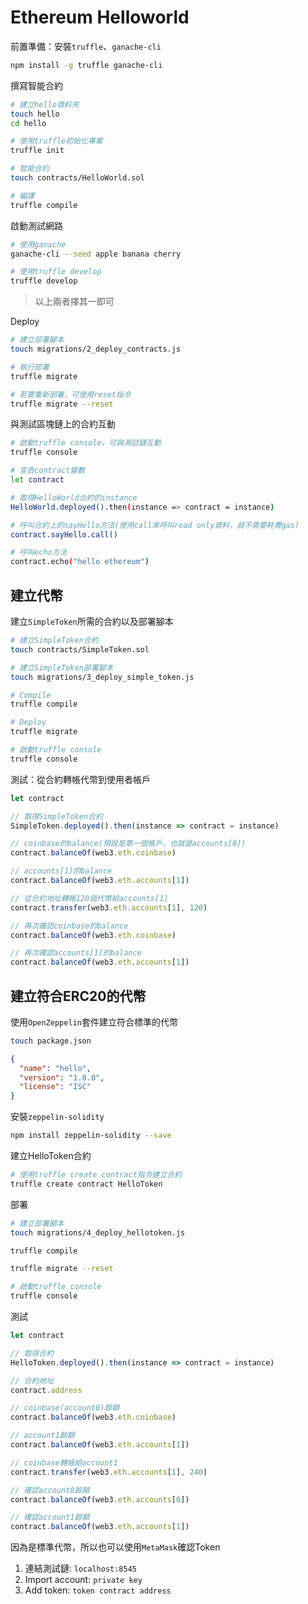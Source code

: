 # Ethereum Helloworld

前置準備：安裝`truffle`、`ganache-cli`
```sh
npm install -g truffle ganache-cli
```

撰寫智能合約
```sh
# 建立hello資料夾
touch hello
cd hello

# 使用truffle初始化專案
truffle init

# 智能合約
touch contracts/HelloWorld.sol

# 編譯
truffle compile
```

啟動測試網路
```sh
# 使用ganache
ganache-cli --seed apple banana cherry

# 使用truffle develop
truffle develop
```
>以上兩者擇其一即可

Deploy
```sh
# 建立部署腳本
touch migrations/2_deploy_contracts.js

# 執行部署
truffle migrate

# 若要重新部署，可使用reset指令
truffle migrate --reset
```

與測試區塊鏈上的合約互動
```sh
# 啟動truffle console，可與測試鏈互動
truffle console

# 宣告contract變數
let contract

# 取得HelloWorld合約的instance
HelloWorld.deployed().then(instance => contract = instance)

# 呼叫合約上的sayHello方法(使用call來呼叫read only資料，就不需要耗費gas)
contract.sayHello.call()

# 呼叫echo方法
contract.echo("hello ethereum")
```

## 建立代幣

建立`SimpleToken`所需的合約以及部署腳本
```sh
# 建立SimpleToken合約
touch contracts/SimpleToken.sol

# 建立SimpleToken部署腳本
touch migrations/3_deploy_simple_token.js

# Compile
truffle compile

# Deploy
truffle migrate

# 啟動truffle console
truffle console
```

測試：從合約轉帳代幣到使用者帳戶
```js
let contract

// 取得SimpleToken合約
SimpleToken.deployed().then(instance => contract = instance)

// coinbase的balance(預設是第一個帳戶，也就是accounts[0])
contract.balanceOf(web3.eth.coinbase)

// accounts[1]的balance
contract.balanceOf(web3.eth.accounts[1])

// 從合約地址轉帳120個代幣給accounts[1]
contract.transfer(web3.eth.accounts[1], 120)

// 再次確認coinbase的balance
contract.balanceOf(web3.eth.coinbase)

// 再次確認accounts[1]的balance
contract.balanceOf(web3.eth.accounts[1])
```

## 建立符合ERC20的代幣

使用`OpenZeppelin`套件建立符合標準的代幣

```sh
touch package.json
```

```json
{
  "name": "hello",
  "version": "1.0.0",
  "license": "ISC"
}
```

安裝`zeppelin-solidity`
```sh
npm install zeppelin-solidity --save
```

建立HelloToken合約
```sh
# 使用truffle create contract指令建立合約
truffle create contract HelloToken
```

部署
```sh
# 建立部署腳本
touch migrations/4_deploy_hellotoken.js

truffle compile

truffle migrate --reset

# 啟動truffle console
truffle console
```

測試
```js
let contract

// 取得合約
HelloToken.deployed().then(instance => contract = instance)

// 合約地址
contract.address

// coinbase(account0)餘額
contract.balanceOf(web3.eth.coinbase)

// account1餘額
contract.balanceOf(web3.eth.accounts[1])

// coinbase轉帳給account1
contract.transfer(web3.eth.accounts[1], 240)

// 確認account0餘額
contract.balanceOf(web3.eth.accounts[0])

// 確認account1餘額
contract.balanceOf(web3.eth.accounts[1])
```

因為是標準代幣，所以也可以使用`MetaMask`確認Token

1. 連結測試鏈: `localhost:8545`
2. Import account: `private key`
3. Add token: `token contract address`